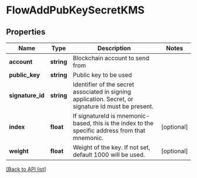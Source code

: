 # FlowAddPubKeySecretKMS

## Properties

Name | Type | Description | Notes
------------ | ------------- | ------------- | -------------
**account** | **string** | Blockchain account to send from |
**public_key** | **string** | Public key to be used |
**signature_id** | **string** | Identifier of the secret associated in signing application. Secret, or signature Id must be present. |
**index** | **float** | If signatureId is mnemonic-based, this is the index to the specific address from that mnemonic. | [optional]
**weight** | **float** | Weight of the key. If not set, default 1000 will be used. | [optional]

[[Back to API list]](../../README.md#api-endpoints)
